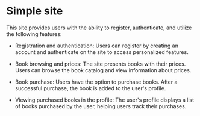 # Simple site
This site provides users with the ability to register, authenticate, and utilize the following features:

- Registration and authentication:
  Users can register by creating an account and authenticate on the site to access personalized features.

- Book browsing and prices:
  The site presents books with their prices. Users can browse the book catalog and view information about prices.

- Book purchase:
  Users have the option to purchase books. After a successful purchase, the book is added to the user's profile.

- Viewing purchased books in the profile:
  The user's profile displays a list of books purchased by the user, helping users track their purchases.

